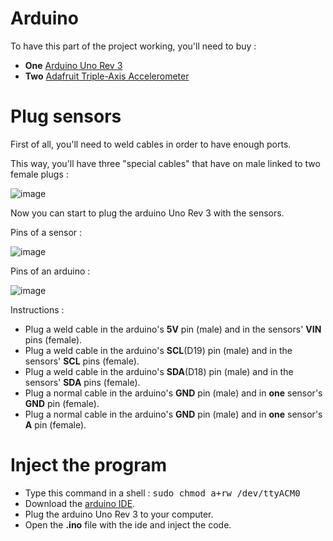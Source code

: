 # Arduino

To have this part of the project working, you'll need to buy : 

- **One** [Arduino Uno Rev 3](https://store.arduino.cc/products/arduino-uno-rev3/)
- **Two** [Adafruit Triple-Axis Accelerometer](https://www.adafruit.com/product/2019)

# Plug sensors 

First of all, you'll need to weld cables in order to have enough ports. 

This way, you'll have three "special cables" that have on male linked to two female plugs : 

![image](https://user-images.githubusercontent.com/79083274/146681447-0d59ed58-8229-47ec-a90b-bd23d4a906f7.png)

Now you can start to plug the arduino Uno Rev 3 with the sensors.

Pins of a sensor : 

![image](https://user-images.githubusercontent.com/79083274/146681664-3a33ad8b-e0b4-4019-885a-14ad780f33cc.png)

Pins of an arduino :

![image](https://user-images.githubusercontent.com/79083274/146681773-a678b52e-e16b-43af-9704-4d2eb906b97a.png)

Instructions : 

- Plug a weld cable in the arduino's **5V** pin (male) and in the sensors' **VIN** pins (female). 
- Plug a weld cable in the arduino's **SCL**(D19) pin (male) and in the sensors' **SCL** pins (female).
- Plug a weld cable in the arduino's **SDA**(D18) pin (male) and in the sensors' **SDA** pins (female).
- Plug a normal cable in the arduino's **GND** pin (male) and in **one** sensor's **GND** pin (female).
- Plug a normal cable in the arduino's **GND** pin (male) and in **one** sensor's **A** pin (female).

# Inject the program 
- Type this command in a shell : <tt>sudo chmod a+rw /dev/ttyACM0</tt>
- Download the [arduino IDE](https://www.arduino.cc/en/software).
- Plug the arduino Uno Rev 3 to your computer. 
- Open the **.ino** file with the ide and inject the code. 
